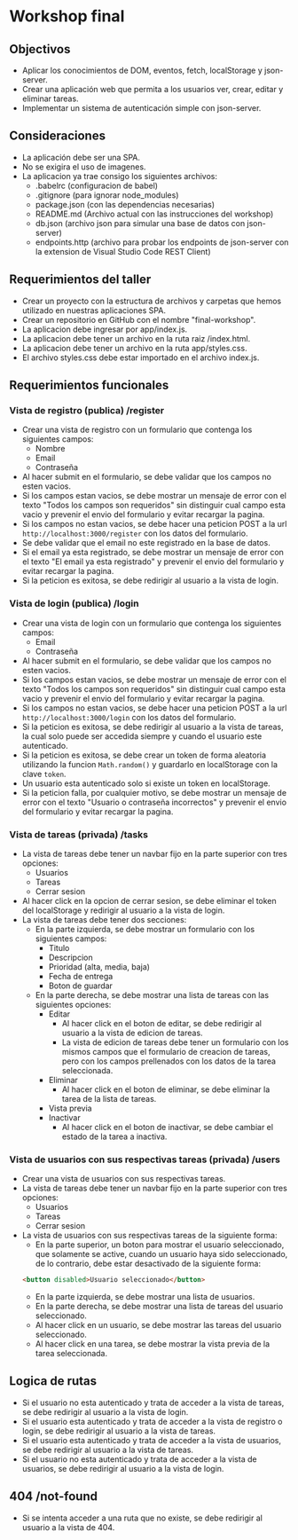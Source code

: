 # Workshop final

## Objectivos

- Aplicar los conocimientos de DOM, eventos, fetch, localStorage y json-server.
- Crear una aplicación web que permita a los usuarios ver, crear, editar y eliminar tareas.
- Implementar un sistema de autenticación simple con json-server.

## Consideraciones

- La aplicación debe ser una SPA.
- No se exigira el uso de imagenes.
- La aplicacion ya trae consigo los siguientes archivos:
  - .babelrc (configuracion de babel)
  - .gitignore (para ignorar node_modules)
  - package.json (con las dependencias necesarias)
  - README.md (Archivo actual con las instrucciones del workshop)
  - db.json (archivo json para simular una base de datos con json-server)
  - endpoints.http (archivo para probar los endpoints de json-server con la extension de Visual Studio Code REST Client)

## Requerimientos del taller

- Crear un proyecto con la estructura de archivos y carpetas que hemos utilizado en nuestras aplicaciones SPA.
- Crear un repositorio en GitHub con el nombre "final-workshop".
- La aplicacion debe ingresar por app/index.js.
- La aplicacion debe tener un archivo en la ruta raiz /index.html.
- La aplicacion debe tener un archivo en la ruta app/styles.css.
- El archivo styles.css debe estar importado en el archivo index.js.

## Requerimientos funcionales

### Vista de registro (publica) /register

- Crear una vista de registro con un formulario que contenga los siguientes campos:
  - Nombre
  - Email
  - Contraseña
- Al hacer submit en el formulario, se debe validar que los campos no esten vacios.
- Si los campos estan vacios, se debe mostrar un mensaje de error con el texto "Todos los campos son requeridos" sin distinguir cual campo esta vacio y prevenir el envio del formulario y evitar recargar la pagina.
- Si los campos no estan vacios, se debe hacer una peticion POST a la url `http://localhost:3000/register` con los datos del formulario.
- Se debe validar que el email no este registrado en la base de datos.
- Si el email ya esta registrado, se debe mostrar un mensaje de error con el texto "El email ya esta registrado" y prevenir el envio del formulario y evitar recargar la pagina.
- Si la peticion es exitosa, se debe redirigir al usuario a la vista de login.

### Vista de login (publica) /login

- Crear una vista de login con un formulario que contenga los siguientes campos:
  - Email
  - Contraseña
- Al hacer submit en el formulario, se debe validar que los campos no esten vacios.
- Si los campos estan vacios, se debe mostrar un mensaje de error con el texto "Todos los campos son requeridos" sin distinguir cual campo esta vacio y prevenir el envio del formulario y evitar recargar la pagina.
- Si los campos no estan vacios, se debe hacer una peticion POST a la url `http://localhost:3000/login` con los datos del formulario.
- Si la peticion es exitosa, se debe redirigir al usuario a la vista de tareas, la cual solo puede ser accedida siempre y cuando el usuario este autenticado.
- Si la peticion es exitosa, se debe crear un token de forma aleatoria utilizando la funcion `Math.random()` y guardarlo en localStorage con la clave `token`.
- Un usuario esta autenticado solo si existe un token en localStorage.
- Si la peticion falla, por cualquier motivo, se debe mostrar un mensaje de error con el texto "Usuario o contraseña incorrectos" y prevenir el envio del formulario y evitar recargar la pagina.

### Vista de tareas (privada) /tasks

- La vista de tareas debe tener un navbar fijo en la parte superior con tres opciones:
  - Usuarios
  - Tareas
  - Cerrar sesion
- Al hacer click en la opcion de cerrar sesion, se debe eliminar el token del localStorage y redirigir al usuario a la vista de login.
- La vista de tareas debe tener dos secciones:
  - En la parte izquierda, se debe mostrar un formulario con los siguientes campos:
    - Titulo
    - Descripcion
    - Prioridad (alta, media, baja)
    - Fecha de entrega
    - Boton de guardar
  - En la parte derecha, se debe mostrar una lista de tareas con las siguientes opciones:
    - Editar
      - Al hacer click en el boton de editar, se debe redirigir al usuario a la vista de edicion de tareas.
      - La vista de edicion de tareas debe tener un formulario con los mismos campos que el formulario de creacion de tareas, pero con los campos prellenados con los datos de la tarea seleccionada.
    - Eliminar
      - Al hacer click en el boton de eliminar, se debe eliminar la tarea de la lista de tareas.
    - Vista previa
    - Inactivar
      - Al hacer click en el boton de inactivar, se debe cambiar el estado de la tarea a inactiva.

### Vista de usuarios con sus respectivas tareas (privada) /users

- Crear una vista de usuarios con sus respectivas tareas.
- La vista de tareas debe tener un navbar fijo en la parte superior con tres opciones:
  - Usuarios
  - Tareas
  - Cerrar sesion
- La vista de usuarios con sus respectivas tareas de la siguiente forma:
  - En la parte superior, un boton para mostrar el usuario seleccionado, que solamente se active, cuando un usuario haya sido seleccionado, de lo contrario, debe estar desactivado de la siguiente forma:
  ```html
  <button disabled>Usuario seleccionado</button>
  ```
  - En la parte izquierda, se debe mostrar una lista de usuarios.
  - En la parte derecha, se debe mostrar una lista de tareas del usuario seleccionado.
  - Al hacer click en un usuario, se debe mostrar las tareas del usuario seleccionado.
  - Al hacer click en una tarea, se debe mostrar la vista previa de la tarea seleccionada.

## Logica de rutas

- Si el usuario no esta autenticado y trata de acceder a la vista de tareas, se debe redirigir al usuario a la vista de login.
- Si el usuario esta autenticado y trata de acceder a la vista de registro o login, se debe redirigir al usuario a la vista de tareas.
- Si el usuario esta autenticado y trata de acceder a la vista de usuarios, se debe redirigir al usuario a la vista de tareas.
- Si el usuario no esta autenticado y trata de acceder a la vista de usuarios, se debe redirigir al usuario a la vista de login.

## 404 /not-found

- Si se intenta acceder a una ruta que no existe, se debe redirigir al usuario a la vista de 404.